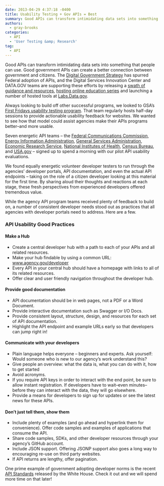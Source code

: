 ```yaml
---
date: 2013-04-29 4:37:18 -0400
title: Usability Testing + Gov APIs = Best
summary: Good APIs can transform intimidating data sets into something that people can use. Good government APIs can create a better connection between government and citizens. The Digital Government Strategy has spurred Federal adoption of APIs, and the Digital Services Innovation Center and DATA.GOV teams are supporting these efforts by releasing a swath of guidance and
authors:
  - gray-brooks
categories:
  - API
  - 'User Testing &amp; Research'
tag:
  - API
---
```


Good APIs can transform intimidating data sets into something that people can use. Good government APIs can create a better connection between government and citizens. The [Digital Government Strategy](http://www.whitehouse.gov/sites/default/files/omb/egov/digital-government/digital-government.html) has spurred Federal adoption of APIs, and the Digital Services Innovation Center and DATA.GOV teams are supporting these efforts by releasing a [swath of guidance and resources](http://www.howto.gov/mobile/apis-in-government "api resources"), [hosting online education series](http://www.howto.gov/training/on-demand#apis-and-data "api webinars") and launching a number of hosted tools at [Labs.Data.gov](http://labs.data.gov/ "labs.data.gov").

Always looking to build off other successful programs, we looked to GSA’s [First Fridays usability testing program](http://www.howto.gov/web-content/usability/first-fridays "first fridays program"). That team regularly hosts half-day sessions to provide actionable usability feedback for websites. We wanted to see how that model could assist agencies make their APIs programs better–and more usable.
  
Seven energetic API teams – the [Federal Communications Commission](http://www.broadbandmap.gov/developer "fcc apis"), [Energy Information Administration](http://www.eia.gov/developer/ "EIA developer page"), [General Services Administration](http://search.WHATEVER/developer/ "usasearch api"), [Economic Research Service](http://www.ers.usda.gov/developer.aspx "ERS developer hub"), [National Institutes of Health](http://pillbox.nlm.nih.gov/developer.html "NIH API"), [Census Bureau](http://www.census.gov/developers), and [USA.gov](http://www.usa.gov/About/developer-resources/developers.shtml "USA.gov developer hub") – signed up to spend a morning with our pilot API usability evaluations.

We found equally energetic volunteer developer testers to run through the agencies’ developer portals, API documentation, and even the actual API endpoints – taking on the role of a citizen developer looking at this material for the first time. By sharing aloud their thoughts and reactions at each stage, these fresh perspectives from experienced developers offered tremendous value.

While the agency API program teams received plenty of feedback to build on, a number of consistent developer needs stood out as practices that all agencies with developer portals need to address. Here are a few.

### API Usability Good Practices

#### Make a Hub

  * Create a central developer hub with a path to each of your APIs and all related resources.
  * Make your hub findable by using a common URL: www.agency.gov/developer
  * Every API in your central hub should have a homepage with links to all of its related resources.
  * Offer clear and user friendly navigation throughout the developer hub.

#### Provide good documentation

  * API documentation should be in web pages, not a PDF or a Word Document.
  * Provide interactive documentation such as Swagger or I/O Docs.
  * Provide consistent layout, structure, design, and resources for each set of API documentation.
  * Highlight the API endpoint and example URLs early so that developers can jump right in!

#### Communicate with your developers

  * Plain language helps everyone – beginners and experts. Ask yourself: Would someone who is new to our agency’s work understand this?
  * Give people an overview: what the data is, what you can do with it, how to get started
  * Avoid acronyms.
  * If you require API keys in order to interact with the end point, be sure to allow instant registration. If developers have to wait–even minutes–before they can interact with the data, they will go elsewhere.
  * Provide a means for developers to sign up for updates or see the latest news for these APIs.

#### Don’t just tell them, show them

  * Include plenty of examples (and go ahead and hyperlink them for convenience). Offer code samples and examples of applications that consume the API.
  * Share code samples, SDKs, and other developer resources through your agency’s GitHub account.
  * Include JSON support. Offering JSONP support also goes a long way to encouraging re-use on third party websites.
  * If API returns are lengthy, offer pagination.

One prime example of government adopting developer norms is the recent [API Standards](https://github.com/WhiteHouse/api-standards "white house api standards") released by the White House. Check it out and we will spend more time on that later!